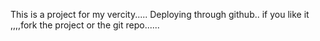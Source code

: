 This is a project for my vercity.....
Deploying through github..
if you like it ,,,,fork the project or the git repo......